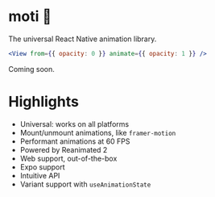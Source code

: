 # moti 🐼

The universal React Native animation library.

```jsx
<View from={{ opacity: 0 }} animate={{ opacity: 1 }} />
```

Coming soon.

# Highlights

- Universal: works on all platforms
- Mount/unmount animations, like `framer-motion`
- Performant animations at 60 FPS
- Powered by Reanimated 2
- Web support, out-of-the-box
- Expo support
- Intuitive API
- Variant support with `useAnimationState`
